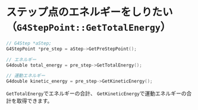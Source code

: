 # ステップ点のエネルギーをしりたい（``G4StepPoint::GetTotalEnergy``）

```cpp
// G4Step *aStep;
G4StepPoint *pre_step = aStep->GetPreStepPoint();

// エネルギー
G4double total_energy = pre_step->GetTotalEnergy();

// 運動エネルギー
G4double kinetic_energy = pre_step->GetKineticEnergy();
```

``GetTotalEnergy``でエネルギーの合計、
``GetKineticEnergy``で運動エネルギーの合計を取得できます。
